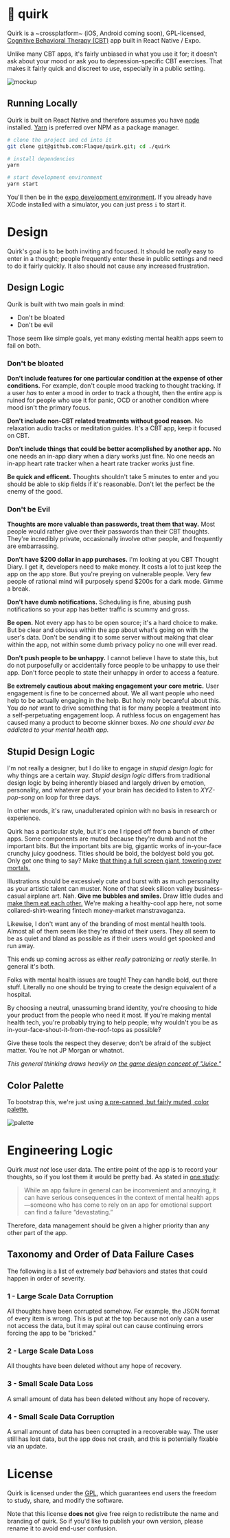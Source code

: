 # 🐙 quirk

Quirk is a ~crossplatform~ (iOS, Android coming soon), GPL-licensed, [Cognitive Behavioral Therapy (CBT)](https://en.wikipedia.org/wiki/Cognitive_behavioral_therapy#Declining_effectiveness)
app built in React Native / Expo.

Unlike many CBT apps, it's fairly unbiased in what you use it for; it doesn't ask about your mood or ask you
to depression-specific CBT exercises. That makes it fairly quick and discreet to use, especially in a public
setting.

![mockup](https://i.imgur.com/UKY0jc4.png)

## Running Locally

Quirk is built on React Native and therefore assumes you have [node](https://nodejs.org/en/) installed.
[Yarn](https://yarnpkg.com/en/) is preferred over NPM as a package manager.

```sh
# clone the project and cd into it
git clone git@github.com:Flaque/quirk.git; cd ./quirk

# install dependencies
yarn

# start development environment
yarn start
```

You'll then be in the [expo development environment](https://docs.expo.io/versions/latest/).
If you already have XCode installed with a simulator, you can just press `i` to start it.

# Design

Quirk's goal is to be both inviting and focused. It should be _really_ easy to enter in a thought; people frequently enter these in public settings and need to do it fairly quickly. It also should not cause any increased frustration.

## Design Logic

Qurik is built with two main goals in mind:
* Don't be bloated
* Don't be evil

Those seem like simple goals, yet many existing mental health apps seem to fail on both. 

### Don't be bloated

**Don't include features for one particular condition at the expense of other conditions.** For example, don't couple mood tracking to thought tracking. If a user _has_ to enter a mood in order to track a thought, then the entire app is ruined for people who use it for panic, OCD or another condition where mood isn't the primary focus.

**Don't include non-CBT related treatments without good reason.** No relaxation audio tracks or meditation guides. It's a CBT app, keep it focused on CBT.

**Don't include things that could be better acomplished by another app.** No one needs an in-app diary when a diary works just fine. No one needs an in-app heart rate tracker when a heart rate tracker works just fine. 

**Be quick and efficent.** Thoughts shouldn't take 5 minutes to enter and you should be able to skip fields if it's reasonable. Don't let the perfect be the enemy of the good. 

### Don't be Evil

**Thoughts are more valuable than passwords, treat them that way.** Most people would rather give over their passwords than their CBT thoughts. They're incredibly private, occasionally involve other people, and frequently are embarrassing.

**Don't have $200 dollar in app purchases.** I'm looking at you CBT Thought Diary. I get it, developers need to make money. It costs a lot to just keep the app on the app store. But you're preying on vulnerable people. Very few people of rational mind will purposely spend $200s for a dark mode. Gimme a break. 

**Don't have dumb notifications.** Scheduling is fine, abusing push notifications so your app has better traffic is scummy and gross.

**Be open.** Not every app has to be open source; it's a hard choice to make. But be clear and obvious within the app about what's going on with the user's data. Don't be sending it to some server without making that clear within the app, not within some dumb privacy policy no one will ever read. 

**Don't push people to be unhappy.** I cannot believe I have to state this, but do not purposefully or accidentally force people to be unhappy to use their app. Don't force people to state their unhappy in order to access a feature. 

**Be extremely cautious about making engagement your core metric.** User engagement is fine to be concerned about. We all want people who need help to be actually engaging in the help. But holy moly becareful about this. You _do not_ want to drive something that is for many people a treatment into a self-perpetuating engagement loop. A ruthless focus on engagement has caused many a product to become skinner boxes. _No one should ever be addicted to your mental health app._  

## Stupid Design Logic

I'm not really a designer, but I do like to engage in _stupid design logic_ for why things are a certain way. _Stupid design logic_ differs from traditional design logic by being inherently biased and largely driven by emotion, personality, and whatever part of your brain has decided to listen to _XYZ-pop-song_ on loop for three days. 

In other words, it's raw, unadulterated opinion with no basis in research or experience.

Quirk has a particular style, but it's one I ripped off from a bunch of other apps. Some components are muted because they're dumb and not the important bits. But the important bits are big, gigantic works of in-your-face crunchy juicy goodness. Titles should be bold, the boldyest bold you got. Only got one thing to say? Make [that thing a full screen giant, towering over mortals.](https://i.imgur.com/zcplBkP.png)

Illustrations should be excessively cute and burst with as much personality as your artistic talent can muster. None of that sleek silicon valley business-casual airplane art. Nah. **Give me bubbles and smiles.** Draw little dudes and [make them eat each other.](https://i.imgur.com/JYM9CbA.png) We're making a healthy-cool app here, not some collared-shirt-wearing fintech money-market manstravaganza.

Likewise, I don't want any of the branding of most mental health tools. Almost all of them seem like they're afraid of their users. They all seem to be as quiet and bland as possible as if their users would get spooked and run away. 

This ends up coming across as either _really_ patronizing or _really_ sterile. In general it's
both.

Folks with mental health issues are tough! They can handle bold, out there stuff. Literally
no one should be trying to create the design equivalent of a hospital.

By choosing a neutral, unassuming brand identity, you're choosing to hide your product
from the people who need it most. If you're making mental health tech, you're probably
trying to help people; why wouldn't you be as in-your-face-shout-it-from-the-roof-tops
as possible?

Give these tools the respect they deserve; don't be afraid of the subject matter. You're not JP Morgan or whatnot. 

_This general thinking draws heavily on [the game design concept of "Juice."](https://www.youtube.com/watch?v=216_5nu4aVQ)_

## Color Palette

To bootstrap this, we're just using [a pre-canned, but fairly muted, color palette.](https://flatuicolors.com/palette/ru)

![palette](https://i.imgur.com/yXyLg3I.png)

# Engineering Logic

Quirk _must not_ lose user data. The entire point of the app is to record your thoughts, so if you lost them it would be pretty bad. As stated in [one study](https://www.ncbi.nlm.nih.gov/pmc/articles/PMC6010839/):

> While an app failure in general can be inconvenient and annoying, it can have serious consequences in the context of mental health apps—someone who has come to rely on an app for emotional support can find a failure “devastating.”

Therefore, data management should be given a higher priority than any other part of the app. 

## Taxonomy and Order of Data Failure Cases
The following is a list of extremely _bad_ behaviors and states that could happen in order of severity.

### 1 - Large Scale Data Corruption
All thoughts have been corrupted somehow. For example, the JSON format of every item is wrong. This is put at the top because not only can a user not access the data, but it may spiral out can cause continuing errors forcing the app to be "bricked."

### 2 - Large Scale Data Loss
All thoughts have been deleted without any hope of recovery.

### 3 - Small Scale Data Loss
A small amount of data has been deleted without any hope of recovery.

### 4 - Small Scale Data Corruption
A small amount of data has been corrupted in a recoverable way. The user still has lost data, but the app does not crash, and this is potentially fixable via an update. 

# License

Quirk is licensed under the [GPL](https://en.wikipedia.org/wiki/GNU_General_Public_License), which guarantees end users the freedom to study, share, and modify the software.

Note that this license **does not** give free reign to redistribute the name and branding of quirk. So if you'd like to publish your own version, please rename it to avoid end-user confusion.
